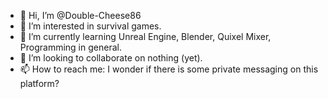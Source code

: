 - 👋 Hi, I’m @Double-Cheese86
- 👀 I’m interested in survival games.
- 🌱 I’m currently learning Unreal Engine, Blender, Quixel Mixer, Programming in general.
- 💞️ I’m looking to collaborate on nothing (yet).
- 📫 How to reach me: I wonder if there is some private messaging on this platform?

<!---
Double-Cheese86/Double-Cheese86 is a ✨ special ✨ repository because its `README.md` (this file) appears on your GitHub profile.
You can click the Preview link to take a look at your changes.
--->
